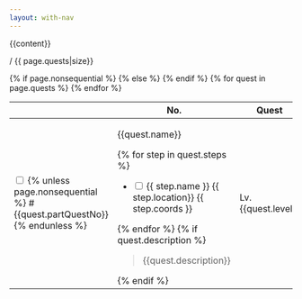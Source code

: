 ```yaml
---
layout: with-nav
---
```


{{content}}


  <div class="level">
    <div class="level-left">
      <p class="level-item">
      </p>
    </div>
    <div class="level-right">
      <p class="level-item">
        <span id="quest-count-remain"></span> / <span id="quest-count-total">{{ page.quests|size}}</span>
      </p>
    </div>
  </div>

  <table class="table is-fullwidth">
      <thead>
          <tr>
              {% if page.nonsequential %}
                <th></th>
              {% else %}
                <th style="width: 5em">No.</th>
              {% endif %}
              <th>Quest</th>
              <th></th>
              <th style="width: 20em">Location</th>
              <th>Unlocks</th>
              <th>Requires</th>
          </tr>
      </thead>
      <tbody>
        {% for quest in page.quests %}
        <tr class="quest-row" data-rowid="{{quest.rowId}}" >
          <td>
            <label class="checkbox">
              <input 
                type="checkbox" 
                class="checkbox questCheckbox" 
                id="completed-{{quest.rowId}}"
                onchange="handleQuestChecked({{quest.rowId}})"
                />
              {% unless page.nonsequential %}
              #{{quest.partQuestNo}}
              {% endunless %}
            </label>
          </td>
          <!-- quest -->
          <td class="quest-col">
            <div class="level clickable" onclick="toggleDetail({{quest.rowId}})">
              <div class="level-left">
                <p class="level-item">
                  <span class="icon-text">
                    <span class="icon"><i class="quest-{{quest.icon}}"></i></span>
                    <span class="quest-name">{{quest.name}}</span>
                  </span>
                </p>
              </div>
              <div class="level-right">
                <p class="level-item">
                  <span class="icon"><i id="row-chevron-{{quest.rowId}}" class="row-chevron fas fa-chevron-down"></i></span>
                </p>
              </div>
            </div>
            <div id="quest-detail-{{quest.rowId}}" class="quest-detail is-hidden">
              {% for step in quest.steps %}
                <ul class="quest-steps">
                    <li>
                        <label class="checkbox">
                          <input type="checkbox" class="checkbox" id="completed-step-{{quest.rowId}}-{{forloop.index}}"/>
                          <span class="name">{{ step.name }}</span>
                          <span class="tag is-light">
                              {{ step.location}} {{ step.coords }}
                          </span>
                        </label>
                    </li>
                </ul>
              {% endfor %}
              {% if quest.description %}
              <blockquote>
                {{quest.description}}
              </blockquote>
              {% endif %}
            </div>
          </td>
          <!-- level -->
          <td class="clickable" onclick="toggleDetail({{quest.rowId}})">
              Lv.{{quest.level}}
          </td>
          <!-- issuer -->
          <td class="clickable" onclick="toggleDetail({{quest.rowId}})">
            <div class="npc">
              {{ quest.issuer.name }}
              <span class="tag is-light">
                  {{ quest.issuer.location}} {{ quest.issuer.coords }}
              </span>
            </div>
          </td>
          <td><!-- unlocks -->
              {% if quest.soloDuty %}
              <div>
                  <span class="icon-text">
                      <span class="icon"><i class="solo-duty"></i></span>
                      <span>Solo Duty Lv.{{ quest.soloDuty.levelSync }}</span>
                  </span>
              </div>
              {% endif %}
              {% for unlock in quest.unlocks %}
                {% if unlock.link %}<a href="{{unlock.link}}">{% endif %}
                <div>
                    <span class="icon-text">
                        <span class="icon"><i class="{{unlock.type}}"></i></span>
                        <span>{{unlock.name}}</span>
                    </span>
                </div>
                {% if unlock.link %}</a>{% endif %}
              {% endfor %}
              {% for unlock in site.data.questunlocks.unlocks[quest.rowId] %}
                <div>
                    <span class="icon-text">
                        <span class="icon"><i class="{{unlock.type}}"></i></span>
                        <span>{{unlock.name}}</span>
                    </span>
                </div>
              {% endfor %}
          </td>
          <td><!-- requires -->
              {% for required in quest.requires %}
                  {% if required.link %}<a href="{{required.link}}">{% endif %}
                  <div class="quest">
                      <span class="icon-text">
                          <span class="icon"><i class="quest-{{required.icon}}"></i></span>
                          <span>{{required.name}}</span>
                      </span>
                  </div>
                  {% if required.link %}</a>{% endif %}
              {% endfor %}
          </td>
        </tr>
        {% endfor %}
      </tbody>
  </table>
</div>


<script>

document.addEventListener("DOMContentLoaded", async () => {
  var checkShowFinished = document.getElementById("check-showFinished");
  const showFinished = getLocalFlag("quest:config", "showFinished")
  setShowFinished(showFinished)
  checkShowFinished.checked = showFinished
  checkShowFinished.onchange = (evt) => { setShowFinished(evt.target.checked) }

  updateRows();
})

function updateRemainCount() {
  var questCountRemain = document.getElementById("quest-count-remain")

  var checks = document.getElementsByClassName("questCheckbox")
  var finishedCount = 0;
  for (const it of checks) {
    if (it.checked) finishedCount += 1
  }
  questCountRemain.innerHTML = checks.length - finishedCount
}

function setShowFinished(value) {
  window.questsShowFinished = value
  setLocalFlag("quest:config", "showFinished", value)

  if (window.questsShowFinished) {
    removeHiddenFinishedStyle('quest-row')
  } else {
    appendHiddenFinishedStyle('quest-row')
  }
}

function updateRows() {
  const rows = document.getElementsByClassName("quest-row");
  const tbody = rows[0].parentNode
  for (const row of rows) {
    const checkbox = document.getElementById(`completed-${row.dataset.rowid}`)
    const isFinished = isQuestFinished(row.dataset.rowid)

    if (isFinished) {
        row.classList.add("is-finished")
        checkbox.checked = true
    } else {
        row.classList.remove("is-finished")
        checkbox.checked = false
    }
  }
  updateRemainCount();
}

function toggleDetail(rowId) {
  const chevron = document.getElementById(`row-chevron-${rowId}`)
  const detail = document.getElementById(`quest-detail-${rowId}`)
  const currentIsOpen = chevron.classList.contains("fa-chevron-up")

  // collapse all others
  const details = document.getElementsByClassName('quest-detail')
  for (const it of details) {
    it.classList.add("is-hidden")
  }
  const chevrons = document.getElementsByClassName('row-chevron')
  for (const it of chevrons) {
    it.classList.remove("fa-chevron-up")
    it.classList.add("fa-chevron-down")
  }

  // expand this one
  if (!currentIsOpen) {
    detail.classList.remove("is-hidden")
    chevron.classList.add("fa-chevron-up")
  }
}

function getAllNextSiblings(node) {
  return getAllSiblings(node, 'nextSibling')
}
function getAllPreviousSiblings(node) {
  return getAllSiblings(node, 'previousSibling')
}
function getAllSiblings(node, propertyName) {
  propertyName = propertyName || 'previousSibling'
  const siblings = []
  while (node[propertyName]) {
    if (node[propertyName].nodeType != Node.TEXT_NODE) {
      siblings.push(node[propertyName])
    }
    node = node[propertyName]
  }
  return siblings
}

function handleQuestChecked(rowId) {
  const row = document.querySelector(`[data-rowid="${rowId}"]`)
  const checkbox = document.getElementById(`completed-${rowId}`)

  const nodes = [row]

  {% if page.nonsequential %}
  const extra = []
  {% else %}
  const extra = checkbox.checked 
    ? getAllPreviousSiblings(row) 
    : getAllNextSiblings(row)
  {% endif %}
  
  for (var node of nodes.concat(extra)) {
    setQuestFinished(node.dataset.rowid, checkbox.checked)
  }

  updateRows();
}
</script>